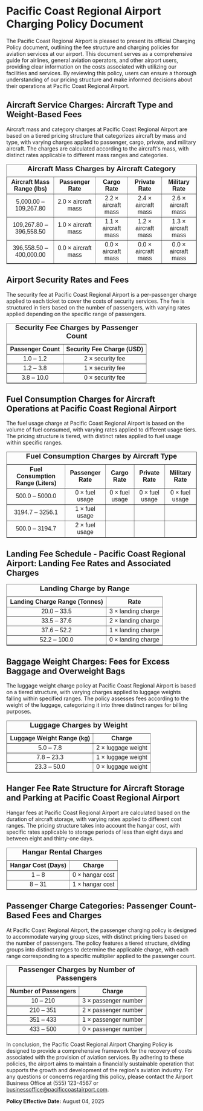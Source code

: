 # Pacific Coast Regional Airport Charging Policy Document

The Pacific Coast Regional Airport is pleased to present its official Charging Policy document, outlining the fee structure and charging policies for aviation services at our airport. This document serves as a comprehensive guide for airlines, general aviation operators, and other airport users, providing clear information on the costs associated with utilizing our facilities and services. By reviewing this policy, users can ensure a thorough understanding of our pricing structure and make informed decisions about their operations at Pacific Coast Regional Airport.

## Aircraft Service Charges: Aircraft Type and Weight-Based Fees

Aircraft mass and category charges at Pacific Coast Regional Airport are based on a tiered pricing structure that categorizes aircraft by mass and type, with varying charges applied to passenger, cargo, private, and military aircraft. The charges are calculated according to the aircraft's mass, with distinct rates applicable to different mass ranges and categories.

<table border="1" cellpadding="8" cellspacing="0" style="border-collapse: collapse; text-align: center; font-family: Arial, sans-serif; width: 100%;">
  <caption style="font-weight: bold; font-size: 1.2em; margin-bottom: 10px;">Aircraft Mass Charges by Aircraft Category</caption>
  <thead>
    <tr>
      <th><strong>Aircraft Mass Range (lbs)</strong></th>
      <th><strong>Passenger Rate</strong></th>
      <th><strong>Cargo Rate</strong></th>
      <th><strong>Private Rate</strong></th>
      <th><strong>Military Rate</strong></th>
    </tr>
  </thead>
  <tbody>
    <tr>
      <td>5,000.00 – 109,267.80</td>
      <td>2.0 × aircraft mass</td>
      <td>2.2 × aircraft mass</td>
      <td>2.4 × aircraft mass</td>
      <td>2.6 × aircraft mass</td>
    </tr>
    <tr>
      <td>109,267.80 – 396,558.50</td>
      <td>1.0 × aircraft mass</td>
      <td>1.1 × aircraft mass</td>
      <td>1.2 × aircraft mass</td>
      <td>1.3 × aircraft mass</td>
    </tr>
    <tr>
      <td>396,558.50 – 400,000.00</td>
      <td>0.0 × aircraft mass</td>
      <td>0.0 × aircraft mass</td>
      <td>0.0 × aircraft mass</td>
      <td>0.0 × aircraft mass</td>
    </tr>
  </tbody>
</table>

## Airport Security Rates and Fees

The security fee at Pacific Coast Regional Airport is a per-passenger charge applied to each ticket to cover the costs of security services. The fee is structured in tiers based on the number of passengers, with varying rates applied depending on the specific range of passengers.

<table border="1" cellpadding="8" cellspacing="0" style="border-collapse: collapse; text-align: center; font-family: Arial, sans-serif; width: 100%;">
  <caption style="font-weight: bold; font-size: 1.2em; margin-bottom: 10px;">Security Fee Charges by Passenger Count</caption>
  <thead>
    <tr>
      <th><strong>Passenger Count</strong></th>
      <th><strong>Security Fee Charge (USD)</th>
    </tr>
  </thead>
  <tbody>
    <tr>
      <td>1.0 – 1.2</td>
      <td>2 × security fee</td>
    </tr>
    <tr>
      <td>1.2 – 3.8</td>
      <td>1 × security fee</td>
    </tr>
    <tr>
      <td>3.8 – 10.0</td>
      <td>0 × security fee</td>
    </tr>
  </tbody>
</table>

## Fuel Consumption Charges for Aircraft Operations at Pacific Coast Regional Airport

The fuel usage charge at Pacific Coast Regional Airport is based on the volume of fuel consumed, with varying rates applied to different usage tiers. The pricing structure is tiered, with distinct rates applied to fuel usage within specific ranges.

<table border="1" cellpadding="8" cellspacing="0" style="border-collapse: collapse; text-align: center; font-family: Arial, sans-serif; width: 100%;">
  <caption style="font-weight: bold; font-size: 1.2em; margin-bottom: 10px;">Fuel Consumption Charges by Aircraft Type</caption>
  <thead>
    <tr>
      <th><strong>Fuel Consumption Range (Liters)</strong></th>
      <th><strong>Passenger Rate</strong></th>
      <th><strong>Cargo Rate</th>
      <th><strong>Private Rate</th>
      <th><strong>Military Rate</th>
    </tr>
  </thead>
  <tbody>
    <tr>
      <td>500.0 – 5000.0</td>
      <td>0 × fuel usage</td>
      <td>0 × fuel usage</td>
      <td>0 × fuel usage</td>
      <td>0 × fuel usage</td>
    </tr>
    <tr>
      <td>3194.7 – 3256.1</td>
      <td>1 × fuel usage</td>
      <td></td>
      <td></td>
      <td></td>
    </tr>
    <tr>
      <td>500.0 – 3194.7</td>
      <td>2 × fuel usage</td>
      <td></td>
      <td></td>
      <td></td>
    </tr>
  </tbody>
</table>

## Landing Fee Schedule - Pacific Coast Regional Airport: Landing Fee Rates and Associated Charges



<table border="1" cellpadding="8" cellspacing="0" style="border-collapse: collapse; text-align: center; font-family: Arial, sans-serif; width: 100%;">
  <caption style="font-weight: bold; font-size: 1.2em; margin-bottom: 10px;">Landing Charge by Range</caption>
  <thead>
    <tr>
      <th><strong>Landing Charge Range (Tonnes)</strong></th>
      <th><strong>Rate</strong></th>
    </tr>
  </thead>
  <tbody>
    <tr>
      <td>20.0 – 33.5</td>
      <td>3 × landing charge</td>
    </tr>
    <tr>
      <td>33.5 – 37.6</td>
      <td>2 × landing charge</td>
    </tr>
    <tr>
      <td>37.6 – 52.2</td>
      <td>1 × landing charge</td>
    </tr>
    <tr>
      <td>52.2 – 100.0</td>
      <td>0 × landing charge</td>
    </tr>
  </tbody>
</table>

## Baggage Weight Charges: Fees for Excess Baggage and Overweight Bags

The luggage weight charge policy at Pacific Coast Regional Airport is based on a tiered structure, with varying charges applied to luggage weights falling within specified ranges. The policy assesses fees according to the weight of the luggage, categorizing it into three distinct ranges for billing purposes.

<table border="1" cellpadding="8" cellspacing="0" style="border-collapse: collapse; text-align: center; font-family: Arial, sans-serif; width: 100%;">
  <caption style="font-weight: bold; font-size: 1.2em; margin-bottom: 10px;">Luggage Charges by Weight</caption>
  <thead>
    <tr>
      <th><strong>Luggage Weight Range (kg)</strong></th>
      <th><strong>Charge</strong></th>
    </tr>
  </thead>
  <tbody>
    <tr>
      <td>5.0 – 7.8</td>
      <td>2 × luggage weight</td>
    </tr>
    <tr>
      <td>7.8 – 23.3</td>
      <td>1 × luggage weight</td>
    </tr>
    <tr>
      <td>23.3 – 50.0</td>
      <td>0 × luggage weight</td>
    </tr>
  </tbody>
</table>

## Hanger Fee Rate Structure for Aircraft Storage and Parking at Pacific Coast Regional Airport

Hangar fees at Pacific Coast Regional Airport are calculated based on the duration of aircraft storage, with varying rates applied to different cost ranges. The pricing structure takes into account the hangar cost, with specific rates applicable to storage periods of less than eight days and between eight and thirty-one days.

<table border="1" cellpadding="8" cellspacing="0" style="border-collapse: collapse; text-align: center; font-family: Arial, sans-serif; width: 100%;">
  <caption style="font-weight: bold; font-size: 1.2em; margin-bottom: 10px;">Hangar Rental Charges</caption>
  <thead>
    <tr>
      <th><strong>Hangar Cost (Days)</strong></th>
      <th><strong>Charge</strong></th>
    </tr>
  </thead>
  <tbody>
    <tr>
      <td>1 – 8</td>
      <td>0 × hangar cost</td>
    </tr>
    <tr>
      <td>8 – 31</td>
      <td>1 × hangar cost</td>
    </tr>
  </tbody>
</table>

## Passenger Charge Categories: Passenger Count-Based Fees and Charges

At Pacific Coast Regional Airport, the passenger charging policy is designed to accommodate varying group sizes, with distinct pricing tiers based on the number of passengers. The policy features a tiered structure, dividing groups into distinct ranges to determine the applicable charge, with each range corresponding to a specific multiplier applied to the passenger count.

<table border="1" cellpadding="8" cellspacing="0" style="border-collapse: collapse; text-align: center; font-family: Arial, sans-serif; width: 100%;">
  <caption style="font-weight: bold; font-size: 1.2em; margin-bottom: 10px;">Passenger Charges by Number of Passengers</caption>
  <thead>
    <tr>
      <th><strong>Number of Passengers</strong></th>
      <th><strong>Charge</strong></th>
    </tr>
  </thead>
  <tbody>
    <tr>
      <td>10 – 210</td>
      <td>3 × passenger number</td>
    </tr>
    <tr>
      <td>210 – 351</td>
      <td>2 × passenger number</td>
    </tr>
    <tr>
      <td>351 – 433</td>
      <td>1 × passenger number</td>
    </tr>
    <tr>
      <td>433 – 500</td>
      <td>0 × passenger number</td>
    </tr>
  </tbody>
</table>

In conclusion, the Pacific Coast Regional Airport Charging Policy is designed to provide a comprehensive framework for the recovery of costs associated with the provision of aviation services. By adhering to these policies, the airport aims to maintain a financially sustainable operation that supports the growth and development of the region's aviation industry. For any questions or concerns regarding this policy, please contact the Airport Business Office at (555) 123-4567 or [businessoffice@pacificcoastairport.com](mailto:businessoffice@pacificcoastairport.com).

**Policy Effective Date:** August 04, 2025

